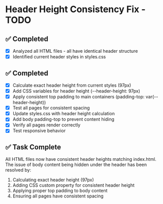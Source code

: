 # Header Height Consistency Fix - TODO

## ✅ Completed
- [x] Analyzed all HTML files - all have identical header structure
- [x] Identified current header styles in styles.css

## ✅ Completed
- [x] Calculate exact header height from current styles (97px)
- [x] Add CSS variables for header height (--header-height: 97px)
- [x] Apply consistent top padding to main containers (padding-top: var(--header-height))
- [x] Test all pages for consistent spacing
- [x] Update styles.css with header height calculation
- [x] Add body padding-top to prevent content hiding
- [x] Verify all pages render correctly
- [x] Test responsive behavior

## ✅ Task Complete
All HTML files now have consistent header heights matching index.html. The issue of body content being hidden under the header has been resolved by:
1. Calculating exact header height (97px)
2. Adding CSS custom property for consistent header height
3. Applying proper top padding to body content
4. Ensuring all pages have consistent spacing
